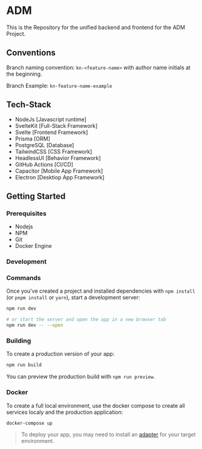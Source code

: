 # ADM

This is the Repository for the unified backend and frontend for the ADM Project.

## Conventions

Branch naming convention: `kn-<feature-name>` with author name initials at the beginning.

Branch Example: `kn-feature-name-example`

## Tech-Stack

- NodeJs [Javascript runtime]
- SvelteKit [Full-Stack Framework]
- Svelte [Frontend Framework]
- Prisma [ORM]
- PostgreSQL [Database]
- TailwindCSS [CSS Framework]
- HeadlessUI [Behavior Framework]
- GitHub Actions [CI/CD]
- Capacitor [Mobile App Framework]
- Electron [Desktiop App Framework]

## Getting Started

### Prerequisites

- Nodejs
- NPM
- Git
- Docker Engine

### Development

### Commands

Once you've created a project and installed dependencies with `npm install` (or `pnpm install` or `yarn`), start a development server:

```bash
npm run dev

# or start the server and open the app in a new browser tab
npm run dev -- --open
```

### Building

To create a production version of your app:

```bash
npm run build
```

You can preview the production build with `npm run preview`.

### Docker

To create a full local environment, use the docker compose to create all services localy and the production application:

```bash
docker-compose up
```

> To deploy your app, you may need to install an [adapter](https://kit.svelte.dev/docs/adapters) for your target environment.
